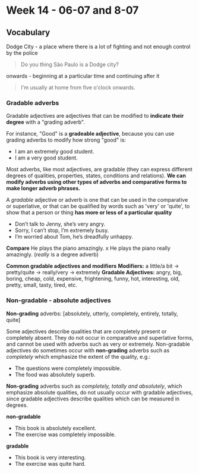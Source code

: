 # Week 14 - 06-07 and 8-07

## Vocabulary

Dodge City - a place where there is a lot of fighting and not enough control by the police
> Do you thing São Paulo is a Dodge city?

onwards - beginning at a particular time and continuing after it
> I'm usually at home from five o'clock onwards.


### Gradable adverbs
Gradable adjectives are adjectives that can be modified to **indicate their degree** with a "grading adverb".

For instance, "Good" is a **gradeable adjective**, because you can use grading adverbs to modify how strong "good" is:  
  
- I am an extremely good student.  
- I am a very good student.

Most adverbs, like most adjectives, are gradable (they can express different degrees of qualities, properties, states, conditions and relations). **We can modify adverbs using other types of adverbs and comparative forms to make longer adverb phrases.**

A _gradable_ adjective or adverb is one that can be used in the comparative or superlative, or that can be qualified by words such as 'very' or 'quite', to show that a person or thing **has more or less of a particular quality**

- Don’t talk to Jenny, she’s very angry.
- Sorry, I can’t stop, I’m extremely busy.
- I’m worried about Tom, he’s dreadfully unhappy.

**Compare**
He plays the piano amazingly. x He plays the piano really amazingly. (_really_  is a degree adverb)

**Common gradable adjectives and modifiers**
**Modifiers:**	a little/a bit →	pretty/quite →	really/very →	extremely
**Gradable Adjectives:**	angry, big, boring, cheap, cold, expensive, frightening, funny, hot, interesting, old, pretty, small, tasty, tired, etc.

### Non-gradable - absolute adjectives
**Non-grading** adverbs: [absolutely, utterly, completely, entirely, totally, quite]

Some adjectives describe qualities that are completely present or completely absent. They do not occur in comparative and superlative forms, and cannot be used with adverbs such as very or extremely. Non-gradable adjectives do sometimes occur with **non-grading** adverbs such as *completely* which emphasize the extent of the quality, e.g.:

- The questions were completely impossible.
- The food was absolutely superb.

**Non-grading** adverbs such as *completely, totally and absolutely*, which emphasize absolute qualities, do not usually occur with gradable adjectives, since gradable adjectives describe qualities which can be measured in degrees.

**non-gradable**

- This book is absolutely excellent.	
- The exercise was completely impossible.

**gradable**
- This book is very interesting.
- The exercise was quite hard. 
